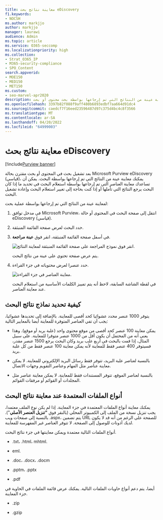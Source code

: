 ```yaml
---
title: معاينة نتائج بحث eDiscovery
f1.keywords:
- NOCSH
ms.author: markjjo
author: markjjo
manager: laurawi
audience: Admin
ms.topic: article
ms.service: O365-seccomp
ms.localizationpriority: high
ms.collection:
- Strat_O365_IP
- M365-security-compliance
- SPO_Content
search.appverid:
- MOE150
- MED150
- MET150
ms.custom:
- seo-marvel-apr2020
description: معاينة عينة من النتائج التي تم إرجاعها بواسطة بحث محتوى أو بحث eDiscovery (قياسي) في مدخل توافق Microsoft Purview.
ms.openlocfilehash: 3397b82f088f9aff480b6893edbf7aa664d91dc4
ms.sourcegitcommit: caedcf7f16eed23596487d97c375d4bc4c8f3566
ms.translationtype: MT
ms.contentlocale: ar-SA
ms.lasthandoff: 04/20/2022
ms.locfileid: "64999003"
---
```

# <a name="preview-ediscovery-search-results"></a>معاينة نتائج بحث eDiscovery

[!include[Purview banner](../includes/purview-rebrand-banner.md)]

بعد تشغيل بحث في المحتوى أو بحث مقترن بحالة Microsoft Purview eDiscovery (قياسي)، يمكنك معاينة عينة من النتائج التي تم إرجاعها بواسطة البحث. يمكن أن تساعدك معاينة العناصر التي تم إرجاعها بواسطة استعلام البحث في تحديد ما إذا كان البحث يرجع النتائج التي تأملها أو إذا كنت بحاجة إلى تغيير استعلام البحث وإعادة تشغيل البحث.

لمعاينة عينة من النتائج التي تم إرجاعها بواسطة عملية بحث:

1. في مدخل توافق Microsoft Purview، انتقل إلى صفحة البحث في المحتوى أو حالة eDiscovery (قياسي).

2. حدد البحث لعرض صفحة القائمة المنبثقة.

3. في أسفل صفحة القائمة المنبثقة، انقر فوق **عينة مراجعة**.

   ![انقر فوق نموذج المراجعة على صفحة القائمة المنبثقة لمعاينة النتائج.](../media/PreviewSearchResults1.png)

   يتم عرض صفحة تحتوي على عينة من نتائج البحث.

4. حدد عنصرا لعرض محتوياته في جزء القراءة.

   ![معاينة العناصر في جزء القراءة.](../media/PreviewSearchResults2.png)

   في لقطة الشاشة السابقة، لاحظ أنه يتم تمييز الكلمات الأساسية من استعلام البحث عند معاينة العناصر.

## <a name="how-the-search-result-samples-are-selected"></a>كيفية تحديد نماذج نتائج البحث

يتوفر 1000 عنصر محدد عشوائيا كحد أقصى للمعاينة. بالإضافة إلى تحديدها عشوائيا، يجب أن تفي العناصر المتوفرة للمعاينة أيضا بالمعايير التالية:

- يمكن معاينة 100 عنصر كحد أقصى من موقع محتوى واحد (علبة بريد أو موقع). وهذا يعني أنه من المحتمل أن يكون أقل من 1000 عنصر متوفرا للمعاينة. على سبيل المثال، إذا قمت بالبحث في أربع علب بريد وكان البحث يرجع 1500 عنصر مقدر، فسيتوفر 400 عنصر فقط للمعاينة لأنه يمكن معاينة 100 عنصر فقط من كل علبة بريد.

- بالنسبة لعناصر علبة البريد، تتوفر فقط رسائل البريد الإلكتروني للمعاينة. لا يمكن معاينة عناصر مثل المهام وعناصر التقويم وجهات الاتصال.

- بالنسبة لعناصر الموقع، تتوفر المستندات فقط للمعاينة. لا يمكن معاينة عناصر مثل المجلدات أو القوائم أو مرفقات القوائم.

## <a name="file-types-supported-when-previewing-search-results"></a>أنواع الملفات المعتمدة عند معاينة نتائج البحث

يمكنك معاينة أنواع الملفات المعتمدة في جزء المعاينة. إذا لم يكن نوع الملف معتمدا، يجب تنزيل نسخة من الملف إلى الكمبيوتر المحلي (بالنقر فوق **"تنزيل العنصر الأصلي**"). بالنسبة إلى صفحات ويب .aspx، يتم تضمين URL للصفحة على الرغم من أنه قد لا يكون لديك أذونات للوصول إلى الصفحة. لا تتوفر العناصر غير المفهرسة للمعاينة.

أنواع الملفات التالية معتمدة ويمكن معاينتها في جزء نتائج البحث.
  
- .txt، .html، mhtml.

- eml.

- .doc، .docx، .docm

- .pptm، .pptx

- .pdf

أيضا، يتم دعم أنواع حاويات الملفات التالية. يمكنك عرض قائمة الملفات في الحاوية في جزء المعاينة.
  
- .zip

- .gzip